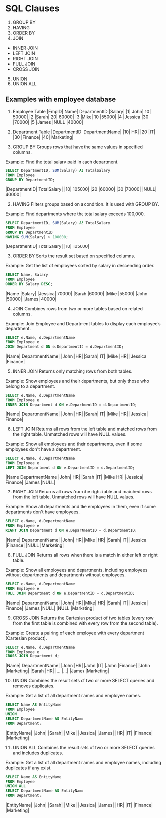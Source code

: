 # SQL Clauses 

1. GROUP BY
2. HAVING
3. ORDER BY
4. JOIN
  - INNER JOIN
  - LEFT JOIN
  - RIGHT JOIN
  - FULL JOIN
  - CROSS JOIN
5. UNION
6. UNION ALL


## Examples with employee database

1. Employee Table
|EmpID|	Name|	DepartmentID	|Salary|
|1|	John|	10|	50000|
|2	|Sarah|	20|	60000|
|3	|Mike|	10	|55000|
|4	|Jessica	|30	|70000|
|5	|James	|NULL	|40000|

2. Department Table
|DepartmentID	|DepartmentName|
|10|	HR|
|20	|IT|
|30	|Finance|
|40|	Marketing|

1. GROUP BY
Groups rows that have the same values in specified columns.

Example: Find the total salary paid in each department.
```sql
SELECT DepartmentID, SUM(Salary) AS TotalSalary
FROM Employee
GROUP BY DepartmentID;
```

|DepartmentID|	TotalSalary|
|10|	105000|
|20	|60000|
|30	|70000|
|NULL|	40000|

2. HAVING
Filters groups based on a condition. It is used with GROUP BY.

Example: Find departments where the total salary exceeds 100,000.
```sql
SELECT DepartmentID, SUM(Salary) AS TotalSalary
FROM Employee
GROUP BY DepartmentID
HAVING SUM(Salary) > 100000;
```

|DepartmentID|	TotalSalary|
|10|	105000|

3. ORDER BY
Sorts the result set based on specified columns.

Example: Get the list of employees sorted by salary in descending order.
```sql
SELECT Name, Salary
FROM Employee
ORDER BY Salary DESC;
```

|Name	|Salary|
|Jessica|	70000|
|Sarah	|60000|
|Mike	|55000|
|John	|50000|
|James|	40000|

4. JOIN
Combines rows from two or more tables based on related columns.

Example: Join Employee and Department tables to display each employee’s department.
```sql
SELECT e.Name, d.DepartmentName
FROM Employee e
JOIN Department d ON e.DepartmentID = d.DepartmentID;
```

|Name|	DepartmentName|
|John	|HR|
|Sarah|	IT|
|Mike	|HR|
|Jessica	|Finance|

5. INNER JOIN
Returns only matching rows from both tables.

Example: Show employees and their departments, but only those who belong to a department.
```sql
SELECT e.Name, d.DepartmentName
FROM Employee e
INNER JOIN Department d ON e.DepartmentID = d.DepartmentID;
```

|Name|	DepartmentName|
|John	|HR|
|Sarah|	IT|
|Mike	|HR|
|Jessica|	Finance|

6. LEFT JOIN
Returns all rows from the left table and matched rows from the right table. Unmatched rows will have NULL values.

Example: Show all employees and their departments, even if some employees don't have a department.
```sql
SELECT e.Name, d.DepartmentName
FROM Employee e
LEFT JOIN Department d ON e.DepartmentID = d.DepartmentID;
```

|Name	DepartmentName
|John|	HR|
|Sarah	|IT|
|Mike	HR|
|Jessica|	Finance|
|James	|NULL|

7. RIGHT JOIN
Returns all rows from the right table and matched rows from the left table. Unmatched rows will have NULL values.

Example: Show all departments and the employees in them, even if some departments don't have employees.
```sql
SELECT e.Name, d.DepartmentName
FROM Employee e
RIGHT JOIN Department d ON e.DepartmentID = d.DepartmentID;
```

|Name|	DepartmentName|
|John|	HR|
|Mike	|HR|
|Sarah|	IT|
|Jessica	|Finance|
|NULL	|Marketing|

8.  FULL JOIN
Returns all rows when there is a match in either left or right table.

Example: Show all employees and departments, including employees without departments and departments without employees.
```sql
SELECT e.Name, d.DepartmentName
FROM Employee e
FULL JOIN Department d ON e.DepartmentID = d.DepartmentID;
```

|Name|	DepartmentName|
|John|	HR|
|Mike|	HR|
|Sarah|	IT|
|Jessica|	Finance|
|James	|NULL|
|NULL	|Marketing|

9. CROSS JOIN
Returns the Cartesian product of two tables (every row from the first table is combined with every row from the second table).

Example: Create a pairing of each employee with every department (Cartesian product).
```sql
SELECT e.Name, d.DepartmentName
FROM Employee e
CROSS JOIN Department d;
```

|Name|	DepartmentName|
|John	|HR|
|John	|IT|
|John	|Finance|
|John	|Marketing|
|Sarah	|HR|
|...	|...|
|James	|Marketing|

10. UNION
Combines the result sets of two or more SELECT queries and removes duplicates.

Example: Get a list of all department names and employee names.
```sql
SELECT Name AS EntityName
FROM Employee
UNION
SELECT DepartmentName AS EntityName
FROM Department;
```

|EntityName|
|John|
|Sarah|
|Mike|
|Jessica|
|James|
|HR|
|IT|
|Finance|
|Marketing|

11. UNION ALL
Combines the result sets of two or more SELECT queries and includes duplicates.

Example: Get a list of all department names and employee names, including duplicates if any exist.
```sql
SELECT Name AS EntityName
FROM Employee
UNION ALL
SELECT DepartmentName AS EntityName
FROM Department;
```

|EntityName|
|John|
|Sarah|
|Mike|
|Jessica|
|James|
|HR|
|IT|
|Finance|
|Marketing|
